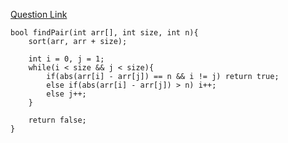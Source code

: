 [Question Link](https://practice.geeksforgeeks.org/problems/find-pair-given-difference1559/1)

```
bool findPair(int arr[], int size, int n){
    sort(arr, arr + size);

    int i = 0, j = 1;
    while(i < size && j < size){
        if(abs(arr[i] - arr[j]) == n && i != j) return true;
        else if(abs(arr[i] - arr[j]) > n) i++;
        else j++;
    }

    return false;
}
```
